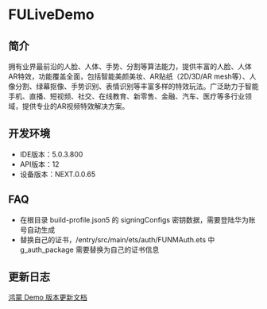 # FULiveDemo

## 简介
拥有业界最前沿的人脸、人体、手势、分割等算法能力，提供丰富的人脸、人体AR特效，功能覆盖全面，包括智能美颜美妆、AR贴纸（2D/3D/AR mesh等）、人像分割、绿幕抠像、手势识别、表情识别等丰富多样的特效玩法。广泛助力于智能手机、直播、短视频、社交、在线教育、新零售、金融、汽车、医疗等多行业领域，提供专业的AR视频特效解决方案。

## 开发环境
* IDE版本：5.0.3.800
* API版本：12
* 设备版本：NEXT.0.0.65

## FAQ
* 在根目录 build-profile.json5 的 signingConfigs 密钥数据，需要登陆华为账号自动生成
* 替换自己的证书，/entry/src/main/ets/auth/FUNMAuth.ets 中 g_auth_package 需要替换为自己的证书信息

## 更新日志
[鸿蒙 Demo 版本更新文档](./CHANGELOG.md)